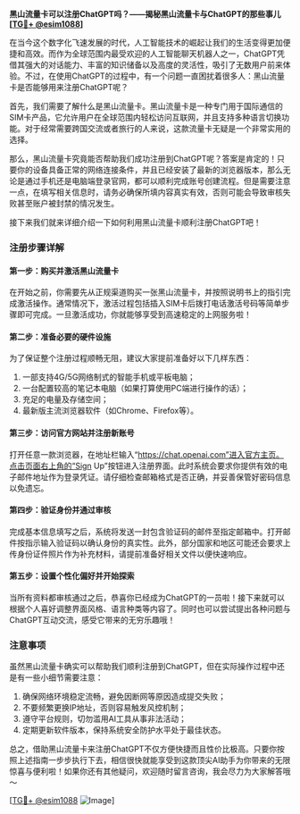 **黑山流量卡可以注册ChatGPT吗？——揭秘黑山流量卡与ChatGPT的那些事儿[[TG💪+ @esim1088](https://t.me/s/esim1088)]**

在当今这个数字化飞速发展的时代，人工智能技术的崛起让我们的生活变得更加便捷和高效。而作为全球范围内最受欢迎的人工智能聊天机器人之一，ChatGPT凭借其强大的对话能力、丰富的知识储备以及高度的灵活性，吸引了无数用户前来体验。不过，在使用ChatGPT的过程中，有一个问题一直困扰着很多人：黑山流量卡是否能够用来注册ChatGPT呢？

首先，我们需要了解什么是黑山流量卡。黑山流量卡是一种专门用于国际通信的SIM卡产品，它允许用户在全球范围内轻松访问互联网，并且支持多种语言切换功能。对于经常需要跨国交流或者旅行的人来说，这款流量卡无疑是一个非常实用的选择。

那么，黑山流量卡究竟能否帮助我们成功注册到ChatGPT呢？答案是肯定的！只要你的设备具备正常的网络连接条件，并且已经安装了最新的浏览器版本，那么无论是通过手机还是电脑端登录官网，都可以顺利完成账号创建流程。但是需要注意一点，在填写相关信息时，请务必确保所填内容真实有效，否则可能会导致审核失败甚至账户被封禁的情况发生。

接下来我们就来详细介绍一下如何利用黑山流量卡顺利注册ChatGPT吧！

### 注册步骤详解

#### 第一步：购买并激活黑山流量卡
在开始之前，你需要先从正规渠道购买一张黑山流量卡，并按照说明书上的指引完成激活操作。通常情况下，激活过程包括插入SIM卡后拨打电话激活号码等简单步骤即可完成。一旦激活成功，你就能够享受到高速稳定的上网服务啦！

#### 第二步：准备必要的硬件设施
为了保证整个注册过程顺畅无阻，建议大家提前准备好以下几样东西：
1. 一部支持4G/5G网络制式的智能手机或平板电脑；
2. 一台配置较高的笔记本电脑（如果打算使用PC端进行操作的话）；
3. 充足的电量及存储空间；
4. 最新版主流浏览器软件（如Chrome、Firefox等）。

#### 第三步：访问官方网站并注册新账号
打开任意一款浏览器，在地址栏输入“https://chat.openai.com”进入官方主页。点击页面右上角的“Sign Up”按钮进入注册界面。此时系统会要求你提供有效的电子邮件地址作为登录凭证。请仔细检查邮箱格式是否正确，并妥善保管好密码信息以免遗忘。

#### 第四步：验证身份并通过审核
完成基本信息填写之后，系统将发送一封包含验证码的邮件至指定邮箱中。打开邮件按指示输入验证码以确认身份的真实性。此外，部分国家和地区可能还会要求上传身份证件照片作为补充材料，请提前准备好相关文件以便快速响应。

#### 第五步：设置个性化偏好并开始探索
当所有资料都审核通过之后，恭喜你已经成为ChatGPT的一员啦！接下来就可以根据个人喜好调整界面风格、语言种类等内容了。同时也可以尝试提出各种问题与ChatGPT互动交流，感受它带来的无穷乐趣哦！

### 注意事项

虽然黑山流量卡确实可以帮助我们顺利注册到ChatGPT，但在实际操作过程中还是有一些小细节需要注意：
1. 确保网络环境稳定流畅，避免因断网等原因造成提交失败；
2. 不要频繁更换IP地址，否则容易触发风控机制；
3. 遵守平台规则，切勿滥用AI工具从事非法活动；
4. 定期更新软件版本，保持系统安全防护水平处于最佳状态。

总之，借助黑山流量卡来注册ChatGPT不仅方便快捷而且性价比极高。只要你按照上述指南一步步执行下去，相信很快就能享受到这款顶尖AI助手为你带来的无限惊喜与便利啦！如果你还有其他疑问，欢迎随时留言咨询，我会尽力为大家解答哦～ 

[[TG💪+ @esim1088](https://t.me/s/esim1088) ![Image](https://i.postimg.cc/4NQfJmqS/Snipaste-2025-05-13-00-14-12.png)]